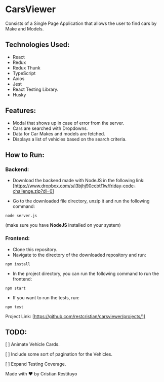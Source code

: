 # CarsViewer

Consists of a Single Page Application that allows the user to find cars by Make and Models.

## Technologies Used:

-   React
-   Redux
-   Redux Thunk
-   TypeScript
-   Axios
-   Jest
-   React Testing Library.
-   Husky

## Features:

-   Modal that shows up in case of error from the server.
-   Cars are searched with Dropdowns.
-   Data for Car Makes and models are fetched.
-   Displays a list of vehicles based on the search criteria.

## How to Run:

### Backend:

-   Download the backend made with NodeJS in the following link: [https://www.dropbox.com/s/i3bjhj90ccbtf1w/friday-code-challenge.zip?dl=0]

-   Go to the downloaded file directory, unzip it and run the following command:

```
node server.js
```

(make sure you have <b>NodeJS</b> installed on your system)

### Frontend:

-   Clone this repository.
-   Navigate to the directory of the downloaded repository and run:

```
npm install
```

-   In the project directory, you can run the following command to run the frontend:

```
npm start
```

-   If you want to run the tests, run:

```
npm test
```

Project Link:
[https://github.com/restcristian/carsviewer/projects/1]

## TODO:

[ ] Animate Vehicle Cards.

[ ] Include some sort of pagination for the Vehicles.

[ ] Expand Testing Coverage.

Made with :heart: by Cristian Restituyo
